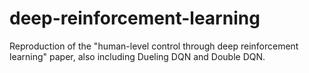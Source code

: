 # deep-reinforcement-learning
Reproduction of the "human-level control through deep reinforcement learning" paper, also including Dueling DQN and Double DQN.
